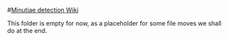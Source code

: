 #[Minutiae detection Wiki](../../../../../wiki/Minutiae-detection)

This folder is empty for now, as a placeholder for some file moves we shall do at the end.
